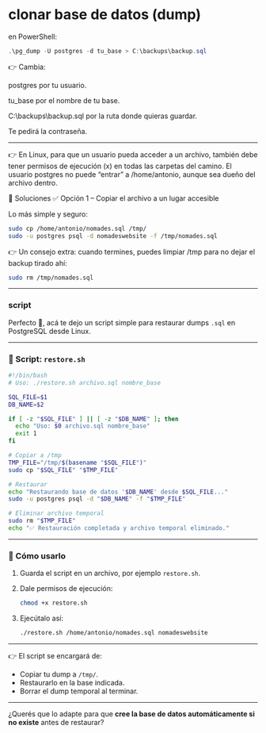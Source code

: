 
# clonar base de datos (dump)

en PowerShell:

```powershell
.\pg_dump -U postgres -d tu_base > C:\backups\backup.sql
```


👉 Cambia:

postgres por tu usuario.

tu_base por el nombre de tu base.

C:\backups\backup.sql por la ruta donde quieras guardar.

Te pedirá la contraseña.

<hr>

👉 En Linux, para que un usuario pueda acceder a un archivo, también debe tener permisos de ejecución (x) en todas las carpetas del camino.
El usuario postgres no puede “entrar” a /home/antonio, aunque sea dueño del archivo dentro.

🔹 Soluciones
✅ Opción 1 – Copiar el archivo a un lugar accesible

Lo más simple y seguro:

```bash
sudo cp /home/antonio/nomades.sql /tmp/
sudo -u postgres psql -d nomadeswebsite -f /tmp/nomades.sql

```

👉 Un consejo extra: cuando termines, puedes limpiar /tmp para no dejar el backup tirado ahí:

```bash
sudo rm /tmp/nomades.sql

```


<hr>

### script 
Perfecto 🙌, acá te dejo un script simple para restaurar dumps `.sql` en PostgreSQL desde Linux.

---

### 🔹 Script: `restore.sh`

```bash
#!/bin/bash
# Uso: ./restore.sh archivo.sql nombre_base

SQL_FILE=$1
DB_NAME=$2

if [ -z "$SQL_FILE" ] || [ -z "$DB_NAME" ]; then
  echo "Uso: $0 archivo.sql nombre_base"
  exit 1
fi

# Copiar a /tmp
TMP_FILE="/tmp/$(basename "$SQL_FILE")"
sudo cp "$SQL_FILE" "$TMP_FILE"

# Restaurar
echo "Restaurando base de datos '$DB_NAME' desde $SQL_FILE..."
sudo -u postgres psql -d "$DB_NAME" -f "$TMP_FILE"

# Eliminar archivo temporal
sudo rm "$TMP_FILE"
echo "✅ Restauración completada y archivo temporal eliminado."
```

---

### 🔹 Cómo usarlo

1. Guarda el script en un archivo, por ejemplo `restore.sh`.
2. Dale permisos de ejecución:

   ```bash
   chmod +x restore.sh
   ```
3. Ejecútalo así:

   ```bash
   ./restore.sh /home/antonio/nomades.sql nomadeswebsite
   ```

---

👉 El script se encargará de:

* Copiar tu dump a `/tmp/`.
* Restaurarlo en la base indicada.
* Borrar el dump temporal al terminar.

---

¿Querés que lo adapte para que **cree la base de datos automáticamente si no existe** antes de restaurar?
